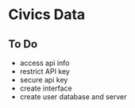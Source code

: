 # Civics Data


## To Do
- access api info
- restrict API key
- secure api key
- create interface
- create user database and server